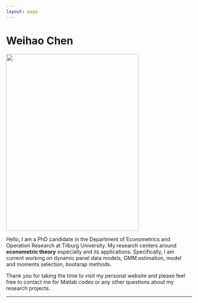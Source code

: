```yaml
---
layout: page
---
```


# Weihao Chen

<img src="https://weihaochen6.github.io/WeihaoChen.jpg" class="floatright" width="360" height="480">

Hello, I am a PhD candidate in the Department of Econometrics and Operation Research at Tilburg University. My research centers around **econometric theory** especially and its applications. Specifically, I am current working on dynamic panel data models, GMM estimation, model and moments selection, bootsrap methods.

Thank you for taking the time to visit my personal website and please feel free to contact me for Matlab codes or any other questions about my research projects. 

---

